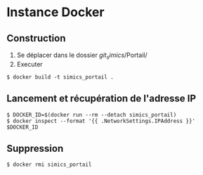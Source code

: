 # Instance Docker

## Construction
1. Se déplacer dans le dossier $git_simics$/Portail/
2. Executer
```
$ docker build -t simics_portail .
```

## Lancement et récupération de l'adresse IP
```
$ DOCKER_ID=$(docker run --rm --detach simics_portail)
$ docker inspect --format '{{ .NetworkSettings.IPAddress }}' $DOCKER_ID
```

## Suppression
```
$ docker rmi simics_portail
```
